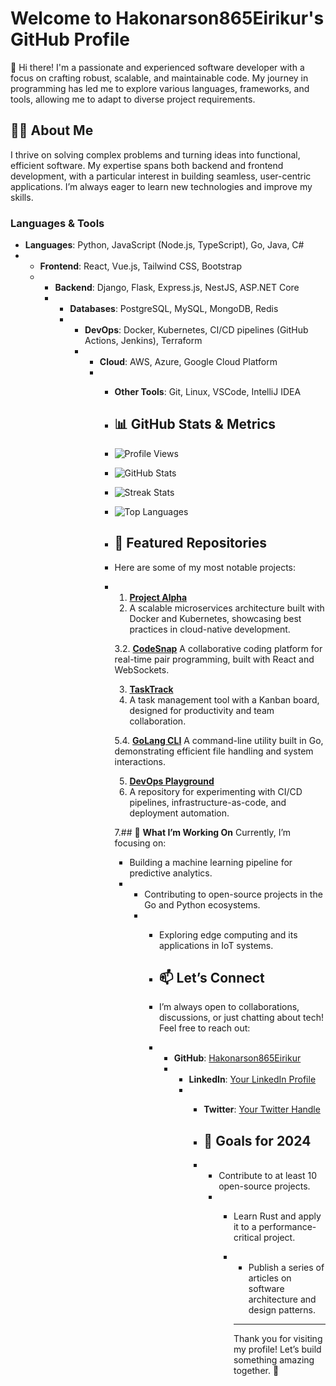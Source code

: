 # Welcome to Hakonarson865Eirikur's GitHub Profile  

👋 Hi there! I'm a passionate and experienced software developer with a focus on crafting robust, scalable, and maintainable code. My journey in programming has led me to explore various languages, frameworks, and tools, allowing me to adapt to diverse project requirements.  

## 👨‍💻 **About Me**  
I thrive on solving complex problems and turning ideas into functional, efficient software. My expertise spans both backend and frontend development, with a particular interest in building seamless, user-centric applications. I’m always eager to learn new technologies and improve my skills.  

### **Languages & Tools**  
- **Languages**: Python, JavaScript (Node.js, TypeScript), Go, Java, C#
- - **Frontend**: React, Vue.js, Tailwind CSS, Bootstrap
  - - **Backend**: Django, Flask, Express.js, NestJS, ASP.NET Core
    - - **Databases**: PostgreSQL, MySQL, MongoDB, Redis
      - - **DevOps**: Docker, Kubernetes, CI/CD pipelines (GitHub Actions, Jenkins), Terraform
        - - **Cloud**: AWS, Azure, Google Cloud Platform
          - - **Other Tools**: Git, Linux, VSCode, IntelliJ IDEA
           
            - ## 📊 **GitHub Stats & Metrics**
           
            - ![Profile Views](https://komarev.com/ghpvc/?username=Hakonarson865Eirikur&color=blue&label=Profile+Views)
            - ![GitHub Stats](https://github-readme-stats.vercel.app/api?username=Hakonarson865Eirikur&show_icons=true&theme=radical)
            - ![Streak Stats](https://github-readme-streak-stats.herokuapp.com/?user=Hakonarson865Eirikur&theme=dark)
            - ![Top Languages](https://github-readme-stats.vercel.app/api/top-langs/?username=Hakonarson865Eirikur&layout=compact&theme=dark)
           
            - ## 🚀 **Featured Repositories**
            - Here are some of my most notable projects:
           
            - 1. **[Project Alpha](https://github.com/Hakonarson865Eirikur/ProjectAlpha)**
              2.    A scalable microservices architecture built with Docker and Kubernetes, showcasing best practices in cloud-native development.
             
              3.2. **[CodeSnap](https://github.com/Hakonarson865Eirikur/CodeSnap)**
                 A collaborative coding platform for real-time pair programming, built with React and WebSockets.

              3. **[TaskTrack](https://github.com/Hakonarson865Eirikur/TaskTrack)**
              4.    A task management tool with a Kanban board, designed for productivity and team collaboration.
             
              5.4. **[GoLang CLI](https://github.com/Hakonarson865Eirikur/GoLangCLI)**
                 A command-line utility built in Go, demonstrating efficient file handling and system interactions.

              5. **[DevOps Playground](https://github.com/Hakonarson865Eirikur/DevOpsPlayground)**
              6.    A repository for experimenting with CI/CD pipelines, infrastructure-as-code, and deployment automation.
             
              7.## 🌟 **What I’m Working On**
              Currently, I’m focusing on:
              - Building a machine learning pipeline for predictive analytics.
              - - Contributing to open-source projects in the Go and Python ecosystems.
                - - Exploring edge computing and its applications in IoT systems.
                 
                  - ## 📫 **Let’s Connect**
                  - I’m always open to collaborations, discussions, or just chatting about tech! Feel free to reach out:
                  - - **GitHub**: [Hakonarson865Eirikur](https://github.com/Hakonarson865Eirikur)
                    - - **LinkedIn**: [Your LinkedIn Profile](https://www.linkedin.com/in/yourprofile)
                      - - **Twitter**: [Your Twitter Handle](https://twitter.com/yourhandle)
                       
                        - ## 🎯 **Goals for 2024**
                        - - Contribute to at least 10 open-source projects.
                          - - Learn Rust and apply it to a performance-critical project.
                            - - Publish a series of articles on software architecture and design patterns.
                             
                              - ---

                              Thank you for visiting my profile! Let’s build something amazing together. 🚀
